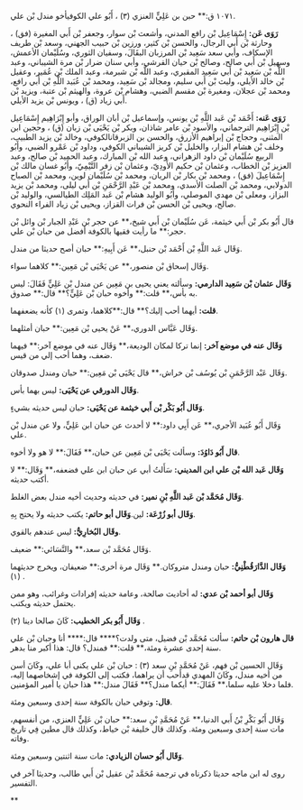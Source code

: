 ١٠٧١ ق:** حبن بن عَلِيٍّ العنزي (٣) ، أَبُو علي الكوفيأخو مندل بْن علي.

**رَوَى عَن:** إِسْمَاعِيل بْن رافع المدني، وأشعث بْن سوار، وجعفر بْن أَبي المغيرة (فق) ، وحارثة بْن أَبي الرجال، والحسن بْن كثير، ورزين بْن حبيب الجهني، وسعد بْن طريف الإسكاف، وأبي سعد سَعِيد بْن المرزبان البقَالَ، وسفيان الثوري، وسُلَيْمان الأعمش، وسهيل بْن أَبي صالح، وصالح بْن حيان القرشي، وأبي سنان ضرار بْن مرة الشيباني، وعبد اللَّه بْن سَعِيد بْن أَبي سَعِيد المقبري، وعبد اللَّه بْن شبرمة، وعبد الملك بْن عُمَير، وعقيل بْن خالد الأيلي، وليث بْن أَبي سليم، ومجالد بْن سَعِيد، ومحمد بْن عُبَيد اللَّهِ بْن أَبي رافع، ومحمد بْن عجلان، ومغيرة بْن مقسم الضبي، وهشام بْن عروة، والهيثم بْن عتبة، ويزيد بْن أَبي زياد (ق) ، ويونس بْن يزيد الأيلي.

**رَوَى عَنه:** أَحْمَد بْن عَبد اللَّهِ بْن يونس، وإسماعيل بْن أبان الوراق، وأبو إِبْرَاهِيم إِسْمَاعِيل بْن إِبْرَاهِيم الترجماني، والأسود بْن عامر شاذان، وبكر بْن يَحْيَى بْن زبان (ق) ، وحجين ابن المثنى، وحجاج بْن إبراهيم الأزرق، والحسن بن الزبرقانالكوفي، وخالد بْن يزيد الطبيب، وخلف بْن هشام البزار، والخليل بْن كريز الشيباني الكوفي، وداود بْن عَمْرو الضبي، وأَبُو الربيع سُلَيْمان بْن داود الزهراني، وعبد الله بْن المبارك، وعبد الحميد بْن صالح، وعبد العزيز بْن الخطاب، وعثمان بْن حكيم الأَودِيّ، وعثمان بْن زفر التَّيْمِيّ، وأَبُو غسان مالك بْن إِسْمَاعِيلَ (فق) ، ومحمد بْن بكار بْن الريان، ومحمد بْن سُلَيْمان لوين، ومحمد بْن الصباح الدولابي، ومحمد بْن الصلت الأسدي، ومحمد بْن عَبْدِ الرَّحْمَنِ بْن أَبي ليلى، ومحمد بْن يزيد البزاز، ومعلى بْن مهدي الموصلي، وأَبُو الوليد هشام بْن عَبد المَلِك الطيالسي، والوليد بْن صالح، ويحيى بْن الحسن بْن فرات القزاز، ويحيى بْن زياد الفراء النحوي.

قال أَبُو بكر بْن أَبي خيثمة، عَن سُلَيْمان بْن أَبي شيخ،** عن حجر بْن عَبْدِ الجبار بْن وائل بْن حجر:** ما رأيت فقيها بالكوفة أفضل من حبان بْن علي.

وَقَال عَبد اللَّهِ بْن أَحْمَد بْن حنبل،** عَن أَبِيهِ:** حبان أصح حديثا من مندل.

وَقَال إسحاق بْن منصور،** عن يَحْيَى بْن مَعِين:** كلاهما سواء.

**وَقَال عثمان بْن سَعِيد الدارمي:** وسألته يعني يحيى بن مَعِين عن مندل بْن عَلِيٍّ فَقَالَ: ليس به بأس،** قلت:** وأخوه حبان بْن عَلِيٍّ؟** قال:** صدوق.

**قلت:** أيهما أحب إليك؟** قال:**كلاهما، وتمرى (١) كأنه يضعفهما.

وَقَال عَبَّاس الدوري،** عَنْ يحيى بْن مَعِين:** حبان أمثلهما.

**وَقَال عنه في موضع آخر:** إنما تركا لمكان الوديعة،** وَقَال عنه في موضع آخر:** فيهما ضعف، وهما أحب إلي من قيس.

وَقَال عَبْد الرَّحْمَنِ بْن يُوسُف بْن خراش،** قال يَحْيَى بْن مَعِين:** حبان ومندل صدوقان.

**وَقَال الدورقي عن يَحْيَى:** ليس بهما بأس.

**وَقَال أَبُو بَكْر بْن أَبي خيثمة عن يَحْيَى:** حبان ليس حديثه بشيءٍ.

وَقَال أَبُو عُبَيد الأجري،** عَن أَبِي داود:** لا أحدث عن حبان ابن عَلِيٍّ، ولا عن مندل بْن علي.

**قال أَبُو دَاوُدَ:** وسألت يَحْيَى بْن مَعِين عن حبان،** فَقَالَ:** لا هو ولا أخوه.

**وَقَال عَبد الله بْن علي ابن المديني:** سَأَلتُ أبي عن حبان ابن علي فضعفه،** وَقَال:** لا أكتب حديثه.

**وَقَال مُحَمَّد بْن عَبد اللَّهِ بْنِ نمير:** في حديثه وحديث أخيه مندل بعض الغلط.

**وَقَال أبو زُرْعَة:** لين.**وَقَال أبو حاتم:** يكتب حديثه ولا يحتج بِهِ.

**وقَال البُخارِيُّ:** ليس عندهم بالقوي.

وَقَال مُحَمَّد بْن سعد،** والنَّسَائي:** ضعيف.

**وَقَال الدَّارَقُطْنِيُّ:** حبان ومندل متروكان.** وَقَال مرة أخرى:** ضعيفان، ويخرج حديثهما (١) .

**وَقَال أبو أحمد بْن عدي:** له أحاديث صالحة، وعامة حديثه إفرادات وغرائب، وهو ممن يحتمل حديثه ويكتب.

**وَقَال أَبُو بكر الخطيب:** كَانَ صالحا دينا (٢) .

**قال هارون بْن حاتم:** سألت مُحَمَّد بْن فضيل، متى ولدت؟**** قال:**** أنا وحبان بْن علي سنة إحدى عشرة ومئة،** قلت:** فمندل؟ قال: هذا أكبر منا بدهر.

وَقَال الحسين بْن فهم، عَنْ مُحَمَّدِ بْنِ سعد (٣) : حبان بْن علي يكنى أبا علي، وكَانَ أسن من أخيه مندل، وكَانَ المهدي قدأحب أن يراهما، فكتب إلى الكوفة في إشخاصهما إليه، فلما دخلا عليه سلما،** فَقَالَ:** أيكما مندل؟** فَقَالَ مندل:** هذا حبان يا أمير المؤمنين.

**قال:** وتوفي حبان بالكوفة سنة إحدى وسبعين ومئة.

وَقَال أَبُو بَكْرِ بْنُ أَبي الدنيا،** عَنْ مُحَمَّدِ بْنِ سعد:** حبان بْن عَلِيٍّ العنزي، من أنفسهم، مات سنة إحدى وسبعين ومئة. وكذلك قال خليفة بْن خياط، وكذلك قال مطين فِي تاريخ وفاته.

**وَقَال أَبُو حسان الزيادي:** مات سنة اثنتين وسبعين ومئة.

روى له ابن ماجه حديثا ذكرناه في ترجمة مُحَمَّد بْن عقيل بْن أَبي طالب، وحديثا آخر في التفسير.

**